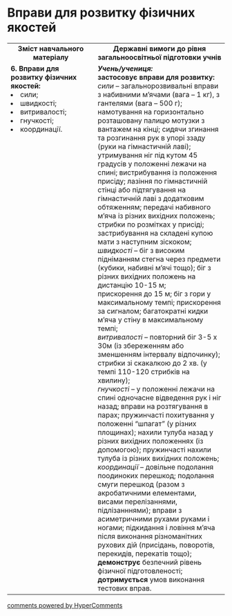 <div id="hypercomments_widget" class="js-hypercomments-widget invisible"></div>

# Вправи для розвитку фізичних якостей

<table>
  <tr>
    <td width="40%" align="center"><b>Зміст навчального матеріалу</b></td>
    <td width="60%" align="center"><b>Державні вимоги до рівня загальноосвітньої підготовки учнів</b></td>
  </tr>
  <tr>
<td width="40%" style="vertical-align:top !important;">
<b>6.	Вправи для розвитку фізичних якостей:</b><br>
<li>сили;</li> 
<li>швидкості;</li> 
<li>витривалості;</li> 
<li>гнучкості;</li> 
<li>координації.</li> 
</td> 
<td width="60%" style="vertical-align:top !important;">
<i><b>Учень/учениця:</b></i><br>
<b>застосовує вправи для розвитку:</b><br>
<i>сили</i>  – загальнорозвивальні вправи з набивними м’ячами (вага – 1 кг), з гантелями (вага – 500 г); намотування на горизонтально розташовану палицю мотузки з вантажем на кінці; сидячи згинання та розгинання рук в упорі ззаду (руки на гімнастичній лаві); утримування ніг під кутом 45 градусів у положенні лежачи на спині; вистрибування із положення присіду; лазіння по гімнастичній стінці або  підтягування на гімнастичній лаві  з додатковим обтяженням; передачі набивного м’яча із різних вихідних положень; стрибки по розмітках у присіді; застрибування на складені купою мати з наступним зіскоком;<br>
<i>швидкості</i> – біг з високим підніманням стегна через предмети (кубики, набивні м’ячі тощо); біг з різних вихідних положень на дистанцію 10-15 м;<br>
прискорення до 15 м; біг з гори у максимальному темпі; прискорення за сигналом; багатократні кидки м’яча у стіну в максимальному темпі;<br>
<i>витривалості</i> – повторний біг 3-5 х 30м (із збереженням або зменшенням інтервалу відпочинку); стрибки зі скакалкою до 2 хв. (у темпі 110-120 стрибків на хвилину); <br>
<i>гнучкості</i> – у положенні лежачи на спині одночасне відведення рук і ніг назад; вправи на розтягування в парах; пружинчасті похитування у положенні “шпагат” (у різних площинах); нахили тулуба назад у різних вихідних положеннях (із допомогою); пружинчасті нахили тулуба із різних вихідних положень; <br>
<i>координації</i> – довільне подолання поодиноких перешкод; подолання смуги перешкод (разом з  акробатичними елементами, висами перелізаннями, підлізанннями); вправи з асиметричними рухами руками і ногами; підкидання і ловіння м’яча після виконання різноманітних рухових дій (присідань, поворотів, перекидів, перекатів тощо);<br>
<b>демонструє</b> безпечний рівень фізичної підготовленості;<br>
<b>дотримується</b> умов виконання тестових вправ.
	</td>
  </tr>
</table>

<div class="js-hypercomments-container">
<a href="http://hypercomments.com" class="hc-link" title="comments widget">comments powered by HyperComments</a>
</div>